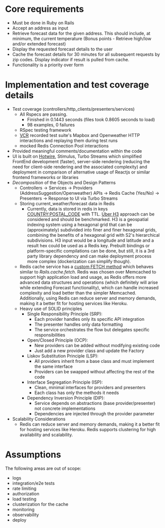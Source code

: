 # Core requirements

- Must be done in Ruby on Rails
- Accept an address as input
- Retrieve forecast data for the given address. This should include, at minimum, the
current temperature (Bonus points - Retrieve high/low and/or extended forecast)
- Display the requested forecast details to the user
- Cache the forecast details for 30 minutes for all subsequent requests by zip codes.
Display indicator if result is pulled from cache.
- Functionality is a priority over form

# Implementation and test coverage details
- Test coverage (controllers/http_clients/presenters/services)
  - All Rspecs are passing. 
    - Finished in 0.1443 seconds (files took 0.8605 seconds to load)
    - 98 examples, 0 failures
  - RSpec testing framework
  - [VCR](https://github.com/vcr/vcr) recorded test suite's Mapbox and Openweather HTTP interactions and replaying them during test runs
  - mocked Redis Connection Pool interactions
- Provided meaningful comments/documentation within the code
- UI is built on [Hotwire](https://hotwired.dev/), Stimulus, Turbo Streams which simplified FrontEnd development (faster), server-side rendering (reducing the need for client-side rendering and the associated complexity) and deployment in comparison of alternative usage of Reactjs or similar frontend frameworks or libraries
- *Decomposition* of the Objects and Design Patterns
  - Controllers -> Services -> Providers (AddressSuggestion/Openweather) APIs -> Redis Cache (Yes/No) -> Presenters -> Response to UI via Turbo Streams
  - Storing current_weather/forecast data in Redis
    - Currently, data is stored in redis in keys [COUNTRY:POSTAL_CODE](https://drive.google.com/file/d/10IlZk25CA-94d68NYCPrFNlDEV7bJQes/view) with TTL. [Uber H3](https://github.com/uber/h3) approach can be considered and should be benchmarked.
      H3 is a geospatial indexing system using a hexagonal grid that can be (approximately) subdivided into finer and finer hexagonal grids, combining the benefits of a hexagonal grid with S2's hierarchical subdivisions. H3 input would be a longitude and latitude and a result hex could be used as a Redis key. Prebuilt bindings or platform-specific compilations can be done, but still, it is a 3rd party library dependency and can make deployment process more complex (dockerization can simplify though).
  - Redis cache service has a [custom FETCH method](https://github.com/austymenko/weather_forecast/blob/84ac1721455f3025c769d564aa22aeb99a9f7d0a/app/services/redis_cache_service.rb#L52) which behaves similar to *Rails.cache.fetch*. Redis was chosen over Memcached to support high application load and usage, as Redis offers more advanced data structures and operations (which definitely will arise while extending Forecast functionality), which can handle increased complexity and load better than the simpler Memcached. Additionally, using Redis can reduce server and memory demands, making it a better fit for hosting services like Heroku.   
  - Heavy use of SOLID principles
    - Single Responsibility Principle (SRP):
      - Each provider handles only its specific API integration
      - The presenter handles only data formatting
      - The service orchestrates the flow but delegates specific responsibilities
    - Open/Closed Principle (OCP):
      - New providers can be added without modifying existing code
      - Just add a new provider class and update the Factory
    - Liskov Substitution Principle (LSP):
      - All providers inherit from a base class and must implement the same interface
      - Providers can be swapped without affecting the rest of the code
    - Interface Segregation Principle (ISP):
      - Clean, minimal interfaces for providers and presenters
      - Each class has only the methods it needs
    - Dependency Inversion Principle (DIP):
      - Service depends on abstractions (base provider/presenter) not concrete implementations
      - Dependencies are injected through the provider parameter  
- Scalability Considerations
  - Redis can reduce server and memory demands, making it a better fit for hosting services like Heroku. Redis supports clustering for high availability and scalability.

# Assumptions

The following areas are out of scope:
- logs
- integration/e2e tests
- rate limiting
- authorization
- load testing
- clusterization for the cache
- monitoring
- observability
- deploy
